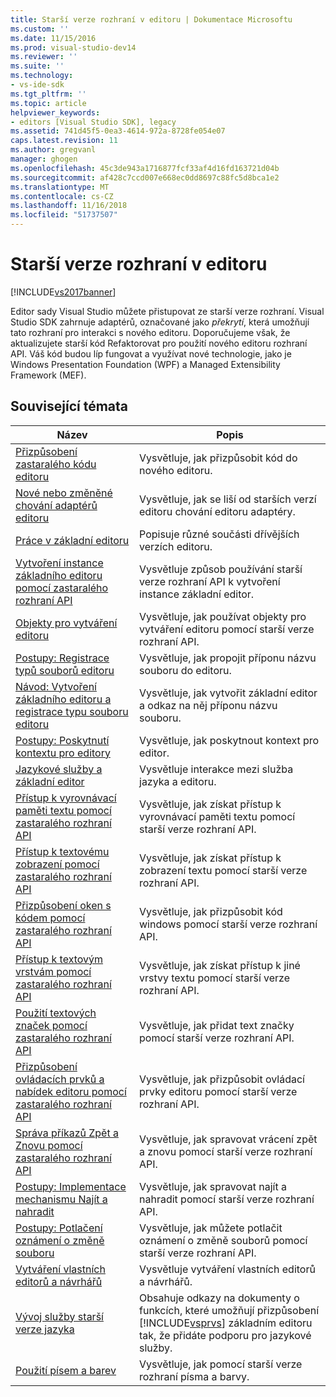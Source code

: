 ```yaml
---
title: Starší verze rozhraní v editoru | Dokumentace Microsoftu
ms.custom: ''
ms.date: 11/15/2016
ms.prod: visual-studio-dev14
ms.reviewer: ''
ms.suite: ''
ms.technology:
- vs-ide-sdk
ms.tgt_pltfrm: ''
ms.topic: article
helpviewer_keywords:
- editors [Visual Studio SDK], legacy
ms.assetid: 741d45f5-0ea3-4614-972a-8728fe054e07
caps.latest.revision: 11
ms.author: gregvanl
manager: ghogen
ms.openlocfilehash: 45c3de943a1716877fcf33af4d16fd163721d04b
ms.sourcegitcommit: af428c7ccd007e668ec0dd8697c88fc5d8bca1e2
ms.translationtype: MT
ms.contentlocale: cs-CZ
ms.lasthandoff: 11/16/2018
ms.locfileid: "51737507"
---
```

# <a name="legacy-interfaces-in-the-editor"></a>Starší verze rozhraní v editoru
[!INCLUDE[vs2017banner](../includes/vs2017banner.md)]

Editor sady Visual Studio můžete přistupovat ze starší verze rozhraní. Visual Studio SDK zahrnuje adaptérů, označované jako *překrytí*, která umožňují tato rozhraní pro interakci s nového editoru. Doporučujeme však, že aktualizujete starší kód Refaktorovat pro použití nového editoru rozhraní API. Váš kód budou líp fungovat a využívat nové technologie, jako je Windows Presentation Foundation (WPF) a Managed Extensibility Framework (MEF).  
  
## <a name="related-topics"></a>Související témata  
  
|Název|Popis|  
|-----------|-----------------|  
|[Přizpůsobení zastaralého kódu editoru](../extensibility/adapting-legacy-code-to-the-editor.md)|Vysvětluje, jak přizpůsobit kód do nového editoru.|  
|[Nové nebo změněné chování adaptérů editoru](../extensibility/new-or-changed-behavior-with-editor-adapters.md)|Vysvětluje, jak se liší od starších verzí editoru chování editoru adaptéry.|  
|[Práce v základní editoru](../extensibility/inside-the-core-editor.md)|Popisuje různé součásti dřívějších verzích editoru.|  
|[Vytvoření instance základního editoru pomocí zastaralého rozhraní API](../extensibility/instantiating-the-core-editor-by-using-the-legacy-api.md)|Vysvětluje způsob používání starší verze rozhraní API k vytvoření instance základní editor.|  
|[Objekty pro vytváření editoru](../extensibility/editor-factories.md)|Vysvětluje, jak používat objekty pro vytváření editoru pomocí starší verze rozhraní API.|  
|[Postupy: Registrace typů souborů editoru](../extensibility/how-to-register-editor-file-types.md)|Vysvětluje, jak propojit příponu názvu souboru do editoru.|  
|[Návod: Vytvoření základního editoru a registrace typu souboru editoru](../extensibility/walkthrough-creating-a-core-editor-and-registering-an-editor-file-type.md)|Vysvětluje, jak vytvořit základní editor a odkaz na něj příponu názvu souboru.|  
|[Postupy: Poskytnutí kontextu pro editory](../extensibility/how-to-provide-context-for-editors.md)|Vysvětluje, jak poskytnout kontext pro editor.|  
|[Jazykové služby a základní editor](../extensibility/language-services-and-the-core-editor.md)|Vysvětluje interakce mezi služba jazyka a editoru.|  
|[Přístup k vyrovnávací paměti textu pomocí zastaralého rozhraní API](../extensibility/accessing-the-text-buffer-by-using-the-legacy-api.md)|Vysvětluje, jak získat přístup k vyrovnávací paměti textu pomocí starší verze rozhraní API.|  
|[Přístup k textovému zobrazení pomocí zastaralého rozhraní API](../extensibility/accessing-thetext-view-by-using-the-legacy-api.md)|Vysvětluje, jak získat přístup k zobrazení textu pomocí starší verze rozhraní API.|  
|[Přizpůsobení oken s kódem pomocí zastaralého rozhraní API](../extensibility/customizing-code-windows-by-using-the-legacy-api.md)|Vysvětluje, jak přizpůsobit kód windows pomocí starší verze rozhraní API.|  
|[Přístup k textovým vrstvám pomocí zastaralého rozhraní API](../extensibility/accessing-text-layers-by-using-the-legacy-api.md)|Vysvětluje, jak získat přístup k jiné vrstvy textu pomocí starší verze rozhraní API.|  
|[Použití textových značek pomocí zastaralého rozhraní API](../extensibility/using-text-markers-with-the-legacy-api.md)|Vysvětluje, jak přidat text značky pomocí starší verze rozhraní API.|  
|[Přizpůsobení ovládacích prvků a nabídek editoru pomocí zastaralého rozhraní API](../extensibility/customizing-editor-controls-and-menus-by-using-the-legacy-api.md)|Vysvětluje, jak přizpůsobit ovládací prvky editoru pomocí starší verze rozhraní API.|  
|[Správa příkazů Zpět a Znovu pomocí zastaralého rozhraní API](../extensibility/managing-undo-and-redo-by-using-the-legacy-api.md)|Vysvětluje, jak spravovat vrácení zpět a znovu pomocí starší verze rozhraní API.|  
|[Postupy: Implementace mechanismu Najít a nahradit](../extensibility/how-to-implement-the-find-and-replace-mechanism.md)|Vysvětluje, jak spravovat najít a nahradit pomocí starší verze rozhraní API.|  
|[Postupy: Potlačení oznámení o změně souboru](../extensibility/how-to-suppress-file-change-notifications.md)|Vysvětluje, jak můžete potlačit oznámení o změně souborů pomocí starší verze rozhraní API.|  
|[Vytváření vlastních editorů a návrhářů](../extensibility/creating-custom-editors-and-designers.md)|Vysvětluje vytváření vlastních editorů a návrhářů.|  
|[Vývoj služby starší verze jazyka](../extensibility/internals/developing-a-legacy-language-service.md)|Obsahuje odkazy na dokumenty o funkcích, které umožňují přizpůsobení [!INCLUDE[vsprvs](../includes/vsprvs-md.md)] základním editoru tak, že přidáte podporu pro jazykové služby.|  
|[Použití písem a barev](../extensibility/using-fonts-and-colors.md)|Vysvětluje, jak pomocí starší verze rozhraní písma a barvy.|

